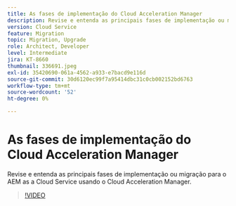 ```yaml
---
title: As fases de implementação do Cloud Acceleration Manager
description: Revise e entenda as principais fases de implementação ou migração para o AEM as a Cloud Service usando o Cloud Acceleration Manager.
version: Cloud Service
feature: Migration
topic: Migration, Upgrade
role: Architect, Developer
level: Intermediate
jira: KT-8660
thumbnail: 336691.jpeg
exl-id: 35420690-061a-4562-a933-e7bacd9e116d
source-git-commit: 30d6120ec99f7a95414dbc31c0cb002152bd6763
workflow-type: tm+mt
source-wordcount: '52'
ht-degree: 0%

---
```


# As fases de implementação do Cloud Acceleration Manager

Revise e entenda as principais fases de implementação ou migração para o AEM as a Cloud Service usando o Cloud Acceleration Manager.

>[!VIDEO](https://video.tv.adobe.com/v/336691?quality=12&learn=on)
